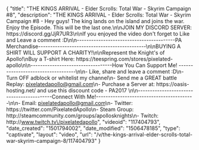 {
    "title": "THE KINGS ARRIVAL - Elder Scrolls: Total War - Skyrim Campaign #8",
    "description": "THE KINGS ARRIVAL - Elder Scrolls: Total War - Skyrim Campaign #8 - Hey guys! The king lands on the island and joins the war. Enjoy the Episode. This will be the last one.\n\nJOIN MY DISCORD SERVER: https:\/\/discord.gg\/JjR7UR3\n\nIf you enjoyed the video don't forget to Like and Leave a comment :D\n\n-----------------------------------------PA Merchandise---------------------------------------------\n\nBUYING A SHIRT WILL SUPPORT A CHARITY!\n\nRepresent the Knight's of Apollo!\nBuy a T-shirt Here: https:\/\/teespring.com\/stores\/pixelated-apollo\n\n----------------------------------How You Can Support Me! -----------------------------------\n\n- Like, share and leave a comment :D\n- Turn OFF adblock or whitelist my channel\n- Send me a GREAT battle Replay: pixelatedapollo@gmail.com\n- Purchase a Server at: https:\/\/oasis-hosting.net\/ and use this discount code - PA2017 \n\n------------------------------------------Connect With Me!-----------------------------------------\n\n- Email: pixelatedapollo@gmail.com\n- Twitter: https:\/\/twitter.com\/PixelatedApollo\n- Steam Group:  http:\/\/steamcommunity.com\/groups\/apollosknights\n- Twitch: http:\/\/www.twitch.tv\/pixelatedapollo",
    "videoid": "117404793",
    "date_created": "1501794002",
    "date_modified": "1506478185",
    "type": "captivate",
    "layout": "video",
    "url": "\/v\/the-kings-arrival-elder-scrolls-total-war-skyrim-campaign-8\/117404793"
}